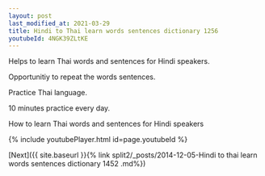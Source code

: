 ```yaml
---
layout: post
last_modified_at: 2021-03-29
title: Hindi to Thai learn words sentences dictionary 1256 
youtubeId: 4NGK39ZLtKE
---
```

 
 
Helps to learn Thai words and sentences for Hindi speakers.

Opportunitiy to repeat the words sentences. 

Practice Thai language. 
 
10 minutes practice every day. 
 
How to learn Thai words and sentences for Hindi speakers 
 
{% include youtubePlayer.html id=page.youtubeId %}
 
 
[Next]({{ site.baseurl }}{% link  split2/_posts/2014-12-05-Hindi to thai learn words sentences dictionary 1452 .md%})
 
